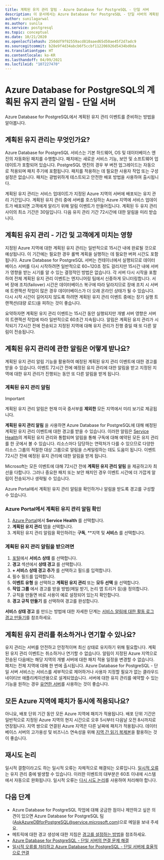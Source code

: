 ```yaml
---
title: 계획된 유지 관리 알림 - Azure Database for PostgreSQL - 단일 서버
description: 이 문서에서는 Azure Database for PostgreSQL - 단일 서버의 계획된 유지 관리 알림 기능에 대해 설명합니다.
author: sunilagarwal
ms.author: sunila
ms.service: postgresql
ms.topic: conceptual
ms.date: 10/21/2020
ms.openlocfilehash: 250ddf9f92559acd810aaed65d50ae45f2d7adc9
ms.sourcegitcommit: b28e9f4d34abcb6f5ccbf112206926d5434bd0da
ms.translationtype: HT
ms.contentlocale: ko-KR
ms.lasthandoff: 04/09/2021
ms.locfileid: "107227470"
---
```

# <a name="planned-maintenance-notification-in-azure-database-for-postgresql---single-server"></a>Azure Database for PostgreSQL의 계획된 유지 관리 알림 - 단일 서버

Azure Database for PostgreSQL에서 계획된 유지 관리 이벤트를 준비하는 방법을 알아봅니다.

## <a name="what-is-a-planned-maintenance"></a>계획된 유지 관리는 무엇인가요?

Azure Database for PostgreSQL 서비스는 기본 하드웨어, OS 및 데이터베이스 엔진의 자동화된 패치를 수행합니다. 패치에는 새로운 서비스 기능, 보안 및 소프트웨어 업데이트가 포함되어 있습니다. PostgreSQL 엔진의 경우 부 버전 업그레이드는 자동으로 적용되며 패치 주기에 포함됩니다. 패치를 적용하는 데 필요한 사용자 작업 또는 구성 설정은 없습니다. 패치는 광범위하게 테스트되고 안전한 배포 방법을 사용하여 출시됩니다.

계획된 유지 관리는 서비스 업데이트가 지정된 Azure 지역의 서버에 배포되는 유지 관리 기간입니다. 계획된 유지 관리 중에 서버를 호스팅하는 Azure 지역에 서비스 업데이트가 배포되면 고객에게 알리기 위해 알림 이벤트가 만들어집니다. 계획된 두 유지 관리 사이의 최소 기간은 30일입니다. 다음 유지 관리 기간 72시간에 대한 알림을 미리 받습니다.

## <a name="planned-maintenance---duration-and-customer-impact"></a>계획된 유지 관리 - 기간 및 고객에게 미치는 영향

지정된 Azure 지역에 대한 계획된 유지 관리는 일반적으로 15시간 내에 완료될 것으로 예상됩니다. 이 기간에는 필요한 경우 롤백 계획을 실행하는 데 필요한 버퍼 시간도 포함됩니다. Azure Database for PostgreSQL 서버는 컨테이너에서 실행되므로 데이터베이스 서버를 다시 시작하려면 일반적으로 60~120초 정도 걸리지만 15시간 내에 서버가 영향을 받는 시기를 알 수 있는 결정적인 방법은 없습니다. 각 서버 다시 시작을 포함하여 전체 계획된 유지 관리 이벤트는 엔지니어링 팀에서 신중하게 모니터링합니다. 서버 장애 조치(failover) 시간은 데이터베이스 복구에 따라 달라지므로 장애 조치 시 서버에 트랜잭션 작업이 많은 경우 데이터베이스가 더 오래 온라인 상태가 될 수 있습니다. 다시 시작 시간이 길어지지 않도록 하려면 계획된 유지 관리 이벤트 중에는 장기 실행 트랜잭션(대량 로드)을 피하는 것이 좋습니다.

요약하자면 계획된 유지 관리 이벤트는 15시간 동안 실행되지만 개별 서버 영향은 서버의 트랜잭션 작업에 따라 일반적으로 60초간 지속됩니다. 알림은 계획된 유지 관리가 시작되기 72시간 전에 전송되고 지정된 지역에 대해 유지 관리가 진행 중일 때 또 다른 알림이 전송됩니다.

## <a name="how-can-i-get-notified-of-planned-maintenance"></a>계획된 유지 관리에 관한 알림은 어떻게 받나요?

계획된 유지 관리 알림 기능을 활용하여 예정된 계획된 유지 관리 이벤트에 대한 경고를 받을 수 있습니다. 이벤트 72시간 전에 예정된 유지 관리에 대한 알림을 받고 지정된 지역에 대한 유지 관리가 진행되는 동안 또 다른 알림을 받게 됩니다.

### <a name="planned-maintenance-notification"></a>계획된 유지 관리 알림

> [!IMPORTANT]
> 계획된 유지 관리 알림은 현재 미국 중서부를 **제외한** 모든 지역에서 미리 보기로 제공됩니다.

**계획된 유지 관리 알림** 을 사용하면 Azure Database for PostgreSQL에 대해 예정된 계획된 유지 관리 이벤트에 대한 경고를 받을 수 있습니다. 이러한 알림은 [Service Health](../service-health/overview.md)의 계획된 유지 관리와 통합되며 알림을 통해 구독에 대해 예약된 모든 유지 관리를 한 곳에서 볼 수 있습니다. 리소스마다 담당하는 연락처가 다를 수 있으므로 다양한 리소스 그룹의 적절한 대상 그룹으로 알림을 스케일링하는 데도 도움이 됩니다. 이벤트 72시간 전에 예정된 유지 관리에 대한 알림을 받게 됩니다.

Microsoft는 모든 이벤트에 대해 72시간 전에 **계획된 유지 관리 알림** 을 제공하고자 최선을 다합니다. 그러나 중요한 패치 또는 보안 패치인 경우 이벤트 시간에 더 가깝게 알림이 전송되거나 생략될 수 있습니다.

Azure Portal에서 계획된 유지 관리 알림을 확인하거나 알림을 받도록 경고를 구성할 수 있습니다. 

### <a name="check-planned-maintenance-notification-from-azure-portal"></a>Azure Portal에서 계획된 유지 관리 알림 확인

1. [Azure Portal](https://portal.azure.com)에서 **Service Health** 를 선택합니다.
2. **계획된 유지 관리** 탭을 선택합니다.
3. 계획된 유지 관리 알림을 확인하려는 **구독**, **지역 및 **서비스** 를 선택합니다. 
   
### <a name="to-receive-planned-maintenance-notification"></a>계획된 유지 관리 알림을 받으려면

1. [포털](https://portal.azure.com)에서 **서비스 상태** 를 선택합니다.
2. **경고** 섹션에서 **상태 경고** 를 선택합니다.
3. **+ 서비스 상태 경고 추가** 를 선택하고 필드를 입력합니다.
4. 필수 필드를 입력합니다. 
5. **이벤트 유형** 을 선택하고 **계획된 유지 관리** 또는 **모두 선택** 을 선택합니다.
6. **작업 그룹** 에서 경고를 받을 방법(메일 받기, 논리 앱 트리거 등)을 정의합니다.  
7. 규칙을 만들면 바로 사용이 예로 설정되어 있는지 확인합니다.
8. **경고 규칙 만들기** 를 선택하여 경고를 완성합니다.

**서비스 상태 경고** 를 만드는 방법에 대한 자세한 단계는 [서비스 알림에 대한 활동 로그 경고 만들기](../service-health/alerts-activity-log-service-notifications-portal.md)를 참조하세요.

## <a name="can-i-cancel-or-postpone-planned-maintenance"></a>계획된 유지 관리를 취소하거나 연기할 수 있나요?

유지 관리는 서버를 안전하고 안정적이며 최신 상태로 유지하기 위해 필요합니다. 계획된 유지 관리 이벤트는 취소하거나 연기할 수 없습니다. 알림이 지정된 Azure 지역으로 전송된 다음에는 해당 지역의 개별 서버에 대한 패치 적용 일정을 변경할 수 없습니다. 패치는 전체 지역에 대해 한 번에 출시됩니다. Azure Database for PostgreSQL - 단일 서버 서비스는 서비스를 세부적으로 제어하거나 사용자 지정할 필요가 없는 클라우드 네이티브 애플리케이션용으로 설계되었습니다. 서버에 대한 유지 관리를 예약할 수 있는 기능을 원하는 경우 [유연한 서버](./flexible-server/overview.md)를 사용하는 것이 좋습니다.

## <a name="are-all-the-azure-regions-patched-at-the-same-time"></a>모든 Azure 지역에 패치가 동시에 적용되나요?

아니요, 배포 단위 기간 동안 모든 Azure 지역에 패치가 적용됩니다. 배포 단위 기간은 일반적으로 지정된 Azure 지역의 현지 시간으로 오후 5시부터 다음날 오전 8시까지로 연장됩니다. 지역 쌍으로 연결된 Azure 지역은 다른 날짜에 패치가 적용됩니다. 데이터베이스 서버의 고가용성 및 비즈니스 연속성을 위해 [지역 간 읽기 복제본](./concepts-read-replicas.md#cross-region-replication)을 활용하는 것이 좋습니다.

## <a name="retry-logic"></a>재시도 논리

일시적 결함이라고도 하는 일시적 오류는 자체적으로 해결되는 오류입니다. [일시적 오류](./concepts-connectivity.md#transient-errors)는 유지 관리 중에 발생할 수 있습니다. 이러한 이벤트의 대부분은 60초 이내에 시스템에서 자동으로 완화됩니다. 일시적 오류는 [다시 시도 논리](./concepts-connectivity.md#handling-transient-errors)를 사용하여 처리해야 합니다.


## <a name="next-steps"></a>다음 단계

- Azure Database for PostgreSQL 작업에 대해 궁금한 점이나 제안하고 싶은 의견이 있으면 Azure Database for PostgreSQL 팀(AskAzureDBforPostgreSQL@service.microsoft.com)으로 메일을 보내 주세요.
- 메트릭에 대한 경고 생성에 대한 지침은 [경고를 설정하는 방법](howto-alert-on-metric.md)을 참조하세요.
- [Azure Database for PostgreSQL - 단일 서버의 연결 문제 해결](howto-troubleshoot-common-connection-issues.md)
- [일시적 오류를 처리하고 Azure Database for PostgreSQL - 단일 서버에 효율적으로 연결](concepts-connectivity.md)
